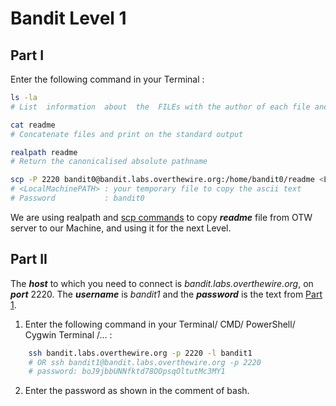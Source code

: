 # Bandit Level 1

## Part I

Enter the following command in your Terminal :  

```bash
ls -la
# List  information  about  the  FILEs with the author of each file and also without ignoring entries (files) starting with .
```
```bash
cat readme
# Concatenate files and print on the standard output
```
```bash
realpath readme
# Return the canonicalised absolute pathname 
```

```bash
scp -P 2220 bandit0@bandit.labs.overthewire.org:/home/bandit0/readme <LocalMachinePATH>
# <LocalMachinePATH> : your temporary file to copy the ascii text
# Password           : bandit0
```
We are using realpath and [scp commands](https://linuxize.com/post/how-to-use-scp-command-to-securely-transfer-files/) to copy ***readme*** file from OTW server to our Machine, and using it for the next Level.

## Part II

The ***host*** to which you need to connect is *bandit.labs.overthewire.org*, on ***port*** 2220. The ***username*** is *bandit1* and the ***password*** is the text from [Part 1](https://github.com/Reda-BELHAJ/OverTheWire/blob/main/Bandit/Bandit0-9/Level1.md#part-i). 

1. Enter the following command in your Terminal/ CMD/ PowerShell/ Cygwin Terminal /... :  

```bash
	ssh bandit.labs.overthewire.org -p 2220 -l bandit1
	# OR ssh bandit1@bandit.labs.overthewire.org -p 2220
	# password: boJ9jbbUNNfktd78OOpsqOltutMc3MY1
```
2. Enter the password as shown in the comment of bash.
